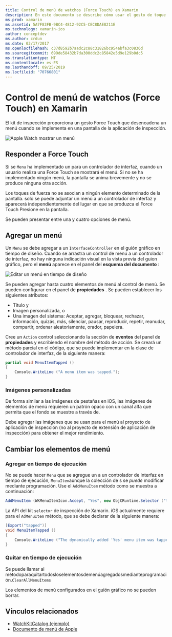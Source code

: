 ```yaml
---
title: Control de menú de watchos (Force Touch) en Xamarin
description: En este documento se describe cómo usar el gesto de toque forzar fuerza táctil en Xamarin. En él se describe cómo responder a una interacción forzada, cómo agregar un menú y cómo cambiar los elementos de menú.
ms.prod: xamarin
ms.assetid: 5A7F83FB-9BC4-4812-92C5-CEC8DAE8211E
ms.technology: xamarin-ios
author: conceptdev
ms.author: crdun
ms.date: 03/17/2017
ms.openlocfilehash: c37d8592b7aadc2c88c31826bc954abfa3c0836d
ms.sourcegitcommit: 699de58432b7da300ddc2c85842e5d9e129b0dc5
ms.translationtype: MT
ms.contentlocale: es-ES
ms.lasthandoff: 09/25/2019
ms.locfileid: "70766801"
---
```

# <a name="watchos-menu-control-force-touch-in-xamarin"></a>Control de menú de watchos (Force Touch) en Xamarin

El kit de inspección proporciona un gesto Force Touch que desencadena un menú cuando se implementa en una pantalla de la aplicación de inspección.

![](menu-images/menu.png "Apple Watch mostrar un menú")
<!-- watch image courtesy of http://infinitapps.com/bezel/ -->

## <a name="responding-to-force-touch"></a>Responder a Force Touch

Si se `Menu` ha implementado un para un controlador de interfaz, cuando un usuario realiza una Force Touch se mostrará el menú. Si no se ha implementado ningún menú, la pantalla se anima brevemente y no se produce ninguna otra acción.

Los toques de fuerza no se asocian a ningún elemento determinado de la pantalla. solo se puede adjuntar un menú a un controlador de interfaz y aparecerá independientemente del lugar en que se produzca el Force Touch Presione en la pantalla.

Se pueden presentar entre una y cuatro opciones de menú.

## <a name="adding-a-menu"></a>Agregar un menú

Un `Menu` se debe agregar a un `InterfaceController` en el guión gráfico en tiempo de diseño. Cuando se arrastra un control de menú a un controlador de interfaz, no hay ninguna indicación visual en la vista previa del guion gráfico, pero el **menú** aparece en el panel del **esquema del documento** :

![](menu-images/menu-action.png "Editar un menú en tiempo de diseño")

Se pueden agregar hasta cuatro elementos de menú al control de menú. Se pueden configurar en el panel de **propiedades** . Se pueden establecer los siguientes atributos:

- Título y
- Imagen personalizada, o
- Una imagen del sistema: Aceptar, agregar, bloquear, rechazar, información, quizás, más, silenciar, pausar, reproducir, repetir, reanudar, compartir, ordenar aleatoriamente, orador, papelera.

Cree un `Action` control seleccionando la sección de **eventos** del panel de **propiedades** y escribiendo el nombre del método de acción. Se creará un método parcial en el código, que se puede implementar en la clase de controlador de interfaz, de la siguiente manera:

```csharp
partial void MenuItemTapped ()
{
    Console.WriteLine ("A menu item was tapped.");
}
```

### <a name="custom-images"></a>Imágenes personalizadas

De forma similar a las imágenes de pestañas en iOS, las imágenes de elementos de menú requieren un patrón opaco con un canal alfa que permita que el fondo se muestre a través de.

Debe agregar las imágenes que se usan para el menú al proyecto de aplicación de inspección (no al proyecto de extensión de aplicación de inspección) para obtener el mejor rendimiento.

## <a name="changing-the-menu-items"></a>Cambiar los elementos de menú

<!--
### Design Time Items

Menu items added the storyboard can be shown and hidden programmatically.
-->

### <a name="adding-at-runtime"></a>Agregar en tiempo de ejecución

No se puede hacer `Menu` que se agregue un a un controlador de interfaz en tiempo de ejecución, `MenuItem`aunque la colección de s se *puede* modificar mediante programación.
Use el `AddMenuItem` método como se muestra a continuación:

```csharp
AddMenuItem (WKMenuItemIcon.Accept, "Yes", new ObjCRuntime.Selector ("tapped"));
```

La API del kit `selector` de inspección de Xamarin. iOS actualmente requiere para el `AdMenuItem` método, que se debe declarar de la siguiente manera:

```csharp
[Export("tapped")]
void MenuItemTapped ()
{
    Console.WriteLine ("The dynamically added 'Yes' menu item was tapped.");
}
```

### <a name="removing-at-runtime"></a>Quitar en tiempo de ejecución

Se puede llamar al métodoparaquitartodosloselementosdemenúagregadosmedianteprogramación.`ClearAllMenuItems`

Los elementos de menú configurados en el guión gráfico no se pueden borrar.

## <a name="related-links"></a>Vínculos relacionados

- [WatchKitCatalog (ejemplo)](https://docs.microsoft.com/samples/xamarin/ios-samples/watchos-watchkitcatalog)
- [Documento de menú de Apple](https://developer.apple.com/library/prerelease/ios/documentation/General/Conceptual/WatchKitProgrammingGuide/Menus.html)
